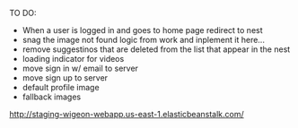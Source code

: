 TO DO: 

* When a user is logged in and goes to home page redirect to nest
* snag the image not found logic from work and inplement it here...
* remove suggestinos that are deleted from the list that appear in the nest
* loading indicator for videos
* move sign in w/ email to server
* move sign up to server
* default profile image
* fallback images

http://staging-wigeon-webapp.us-east-1.elasticbeanstalk.com/